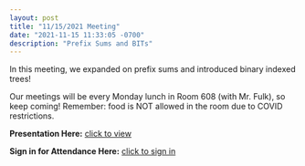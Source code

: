 ```yaml
---
layout: post
title: "11/15/2021 Meeting"
date: "2021-11-15 11:33:05 -0700"
description: "Prefix Sums and BITs"
---
```


In this meeting, we expanded on prefix sums and introduced binary indexed trees! 

Our meetings will be every Monday lunch in Room 608 (with Mr. Fulk), so keep coming! Remember: food is NOT allowed in the room due to COVID restrictions.

**Presentation Here:** [click to view](https://docs.google.com/presentation/d/1wUu5oS1PILn_X92cZ3jE3U7Eu2wZWyY2X9VZuiYtaWI/edit?usp=sharing)

**Sign in for Attendance Here:** [click to sign in](http://tinyurl.com/lhscs1115)




